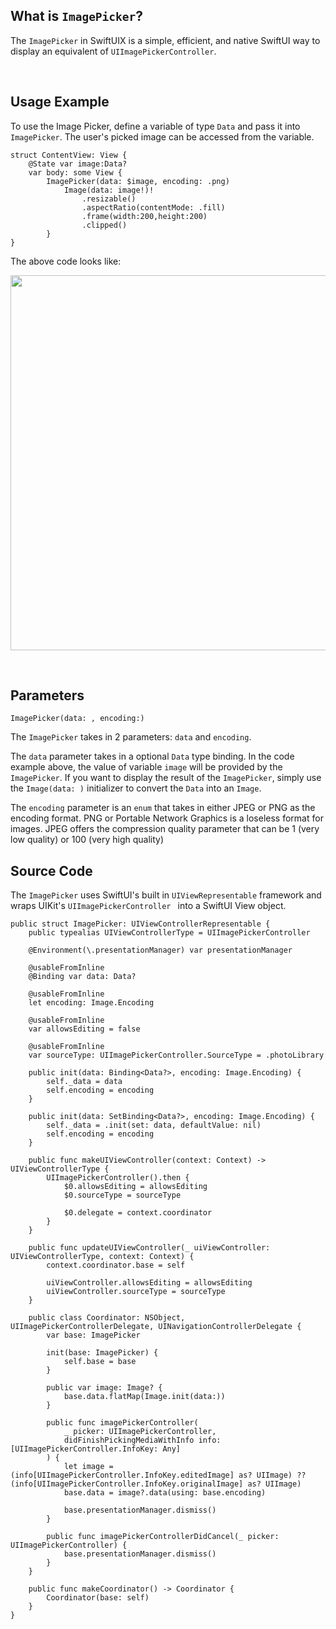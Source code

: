 ##  What is `ImagePicker`?
The `ImagePicker` in SwiftUIX is a simple, efficient, and native SwiftUI way to display an equivalent of `UIImagePickerController`.

<br />

## Usage Example
To use the Image Picker, define a variable of type `Data` and pass it into `ImagePicker`. The user's picked image can be accessed from the variable.

	struct ContentView: View {
	    @State var image:Data?
	    var body: some View {
	        ImagePicker(data: $image, encoding: .png)
	            Image(data: image!)!
	                .resizable()
	                .aspectRatio(contentMode: .fill)
	                .frame(width:200,height:200)
	                .clipped()
	        }
	}
The above code looks like:
<p align="center">
<Image src="https://i.imgur.com/1rhpwsl.png" height=600> 
	</p>
	
<br />

## Parameters
`ImagePicker(data: , encoding:)`

The `ImagePicker` takes in 2 parameters: `data` and `encoding`. 

The `data` parameter takes in a optional `Data` type binding. In the code example above, the value of variable `image` will be provided by the `ImagePicker`. If you want to display the result of the `ImagePicker`, simply use the `Image(data: )` initializer to convert the `Data` into an `Image`. 

The `encoding` parameter is an `enum` that takes in either JPEG or PNG as the encoding format. PNG or Portable Network Graphics is a loseless format for images. JPEG offers the compression quality parameter that can be 1 (very low quality) or 100 (very high quality)


## Source Code
The `ImagePicker` uses SwiftUI's built in `UIViewRepresentable` framework and wraps UIKit's `UIImagePickerController ` into a SwiftUI View object.

	public struct ImagePicker: UIViewControllerRepresentable {
	    public typealias UIViewControllerType = UIImagePickerController
	    
	    @Environment(\.presentationManager) var presentationManager
	    
	    @usableFromInline
	    @Binding var data: Data?
	    
	    @usableFromInline
	    let encoding: Image.Encoding
	    
	    @usableFromInline
	    var allowsEditing = false
	    
	    @usableFromInline
	    var sourceType: UIImagePickerController.SourceType = .photoLibrary
	    
	    public init(data: Binding<Data?>, encoding: Image.Encoding) {
	        self._data = data
	        self.encoding = encoding
	    }
	    
	    public init(data: SetBinding<Data?>, encoding: Image.Encoding) {
	        self._data = .init(set: data, defaultValue: nil)
	        self.encoding = encoding
	    }
	    
	    public func makeUIViewController(context: Context) -> UIViewControllerType {
	        UIImagePickerController().then {
	            $0.allowsEditing = allowsEditing
	            $0.sourceType = sourceType
	            
	            $0.delegate = context.coordinator
	        }
	    }
	    
	    public func updateUIViewController(_ uiViewController: UIViewControllerType, context: Context) {
	        context.coordinator.base = self
	        
	        uiViewController.allowsEditing = allowsEditing
	        uiViewController.sourceType = sourceType
	    }
	    
	    public class Coordinator: NSObject, UIImagePickerControllerDelegate, UINavigationControllerDelegate {
	        var base: ImagePicker
	        
	        init(base: ImagePicker) {
	            self.base = base
	        }
	        
	        public var image: Image? {
	            base.data.flatMap(Image.init(data:))
	        }
	        
	        public func imagePickerController(
	            _ picker: UIImagePickerController,
	            didFinishPickingMediaWithInfo info: [UIImagePickerController.InfoKey: Any]
	        ) {
	            let image = (info[UIImagePickerController.InfoKey.editedImage] as? UIImage) ?? (info[UIImagePickerController.InfoKey.originalImage] as? UIImage)
	            base.data = image?.data(using: base.encoding)
	            
	            base.presentationManager.dismiss()
	        }
	        
	        public func imagePickerControllerDidCancel(_ picker: UIImagePickerController) {
	            base.presentationManager.dismiss()
	        }
	    }
	    
	    public func makeCoordinator() -> Coordinator {
	        Coordinator(base: self)
	    }
	}
